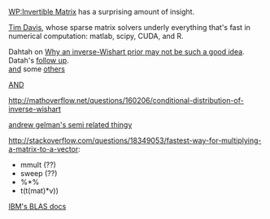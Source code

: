 



[WP:Invertible Matrix](https://en.wikipedia.org/wiki/Invertible_matrix#Blockwise_inversion) has a surprising amount of insight.

[Tim Davis](http://www.cise.ufl.edu/research/sparse/), whose sparse matrix solvers underly everything that's fast in numerical computation: matlab, scipy, CUDA, and R.

Dahtah on [Why an inverse-Wishart prior may not be such a good idea](http://dahtah.wordpress.com/2012/03/07/why-an-inverse-wishart-prior-may-not-be-such-a-good-idea/).  
Datah's [follow up](https://dahtah.wordpress.com/2012/08/22/priors-of-convenience/).  
[and](http://andrewgelman.com/2012/08/29/more-on-scaled-inverse-wishart-and-prior-independence/) some [others](http://www.themattsimpson.com/2012/08/20/prior-distributions-for-covariance-matrices-the-scaled-inverse-wishart-prior/)  

[AND](http://www.statsblogs.com/2012/08/22/the-scaled-inverse-wishart-prior-distribution-for-a-covariance-matrix-in-a-hierarchical-model/)

http://mathoverflow.net/questions/160206/conditional-distribution-of-inverse-wishart

[andrew gelman's semi related thingy](http://andrewgelman.com/2006/09/01/modeling_the_gr/)

http://stackoverflow.com/questions/18349053/fastest-way-for-multiplying-a-matrix-to-a-vector:

* mmult (??)
* sweep (??)
* %*%
* t(t(mat)*v))

[IBM's BLAS docs](http://publib.boulder.ibm.com/infocenter/clresctr/vxrx/index.jsp?topic=%2Fcom.ibm.cluster.essl.v5r2.essl100.doc%2Fam5gr_sksubs.htm)
